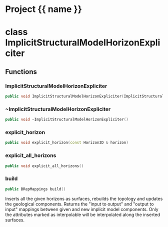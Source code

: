 <script setup>
import {useRoute} from 'vitepress'
const {path} = useRoute()
const tokens = path.split('/')
const words = tokens[2].split('-');
for (let i = 0; i < words.length; i++) {
    words[i] = words[i].charAt(0).toUpperCase() + words[i].slice(1);
    words[i] = words[i].replace('geode', 'Geode')
}
const name = words.join('-');
</script>
# Project {{ name }}

# class ImplicitStructuralModelHorizonExpliciter


## Functions

### ImplicitStructuralModelHorizonExpliciter

```cpp
public void ImplicitStructuralModelHorizonExpliciter(ImplicitStructuralModel & model)
```


### ~ImplicitStructuralModelHorizonExpliciter

```cpp
public void ~ImplicitStructuralModelHorizonExpliciter()
```


### explicit_horizon

```cpp
public void explicit_horizon(const Horizon3D & horizon)
```


### explicit_all_horizons

```cpp
public void explicit_all_horizons()
```


### build

```cpp
public BRepMappings build()
```


 Inserts all the given horizons as surfaces, rebuilds the topology and updates the geological components. Returns the "input to output" and "output to input" mappings between given and new implicit model components. Only the attributes marked as interpolable will be interpolated along the inserted surfaces.



